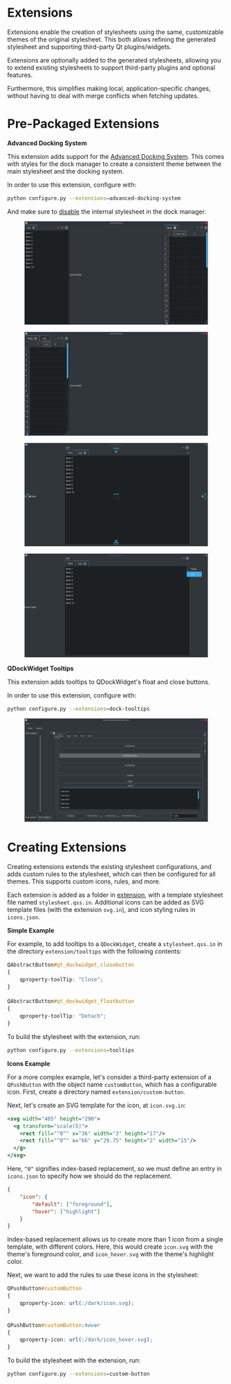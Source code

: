 Extensions
==========

Extensions enable the creation of stylesheets using the same, customizable themes of the original stylesheet. This both allows refining the generated stylesheet and supporting third-party Qt plugins/widgets.

Extensions are optionally added to the generated stylesheets, allowing you to extend existing stylesheets to support third-party plugins and optional features.

Furthermore, this simplifies making local, application-specific changes, without having to deal with merge conflicts when fetching updates.

# Pre-Packaged Extensions

**Advanced Docking System**

This extension adds support for the [Advanced Docking System](https://github.com/githubuser0xFFFF/Qt-Advanced-Docking-System). This comes with styles for the dock manager to create a consistent theme between the main stylesheet and the docking system.

In order to use this extension, configure with:

```bash
python configure.py --extensions=advanced-docking-system
```

And make sure to [disable](https://github.com/githubuser0xFFFF/Qt-Advanced-Docking-System/blob/master/doc/user-guide.md#disabling-the-internal-style-sheet) the internal stylesheet in the dock manager.

<figure>
    <img 
        alt="Advanced Docking System View 1"
        src="/assets/advanced_docking_system1.png" 
        title="AdvancedDockingSystem1" 
    />
</figure>

<figure>
    <img 
        alt="Advanced Docking System View 2"
        src="/assets/advanced_docking_system2.png" 
        title="AdvancedDockingSystem2" 
    />
</figure>

<figure>
    <img 
        alt="Advanced Docking System View 3"
        src="/assets/advanced_docking_system3.png" 
        title="AdvancedDockingSystem3" 
    />
</figure>

<figure>
    <img 
        alt="Advanced Docking System View 4"
        src="/assets/advanced_docking_system4.png" 
        title="AdvancedDockingSystem4" 
    />
</figure>

**QDockWidget Tooltips**

This extension adds tooltips to QDockWidget's float and close buttons.

In order to use this extension, configure with:

```bash
python configure.py --extensions=dock-tooltips
```

<figure>
    <img 
        alt="Dock Tooltips"
        src="/assets/dock_tooltips.png" 
        title="DockTooltips" 
    />
</figure>

# Creating Extensions

Creating extensions extends the existing stylesheet configurations, and adds custom rules to the stylesheet, which can then be configured for all themes. This supports custom icons, rules, and more.

Each extension is added as a folder in [extension](/extension), with a template stylesheet file named `stylesheet.qss.in`. Additional icons can be added as SVG template files (with the extension `svg.in`), and icon styling rules in `icons.json`.

**Simple Example**

For example, to add tooltips to a `QDockWidget`, create a `stylesheet.qss.in`  in the directory `extension/tooltips` with the following contents:

```css
QAbstractButton#qt_dockwidget_closebutton
{
    qproperty-toolTip: "Close";
}

QAbstractButton#qt_dockwidget_floatbutton
{
    qproperty-toolTip: "Detach";
}
```

To build the stylesheet with the extension, run:

```bash
python configure.py --extensions=tooltips
```

**Icons Example**

For a more complex example, let's consider a third-party extension of a `QPushButton` with the object name `customButton`, which has a configurable icon. First, create a directory named `extension/custom-button`.

Next, let's create an SVG template for the icon, at `icon.svg.in`:

```svg
<svg width="405" height="290">
  <g transform="scale(5)">
    <rect fill="^0^" x="36" width="3" height="17"/>
    <rect fill="^0^" x="66" y="29.75" height="2" width="15"/>
  </g>
</svg>
```

Here, `^0^` signifies index-based replacement, so we must define an entry in 
`icons.json` to specify how we should do the replacement.

```json
{
    "icon": {
        "default": ["foreground"],
        "hover": ["highlight"]
    }
}
```

Index-based replacement allows us to create more than 1 icon from a single template, with different colors. Here, this would create `icon.svg` with the theme's foreground color, and `icon_hover.svg` with the theme's highlight color.

Next, we want to add the rules to use these icons in the stylesheet:

```css
QPushButton#customButton
{
    qproperty-icon: url(:/dark/icon.svg);
}

QPushButton#customButton:hover
{
    qproperty-icon: url(:/dark/icon_hover.svg);
}
```

To build the stylesheet with the extension, run:

```bash
python configure.py --extensions=custom-button
```
